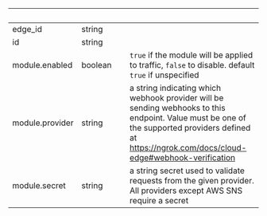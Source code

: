 
|&nbsp;|&nbsp;|&nbsp;|&nbsp;|
|---|---|---|---|
| edge_id | string | |  |
| id | string | |  |
| module.enabled | boolean | | `true` if the module will be applied to traffic, `false` to disable. default `true` if unspecified |
| module.provider | string | | a string indicating which webhook provider will be sending webhooks to this endpoint. Value must be one of the supported providers defined at https://ngrok.com/docs/cloud-edge#webhook-verification |
| module.secret | string | | a string secret used to validate requests from the given provider. All providers except AWS SNS require a secret |
